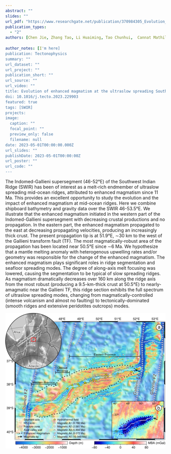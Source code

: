 ```yaml
---
abstract: ""
slides: ""
url_pdf: "https://www.researchgate.net/publication/370984305_Evolution_of_enhanced_magmatism_at_the_ultraslow_spreading_Southwest_Indian_Ridge_between_46E_and_535E"
publication_types:
  - "2"
authors: [Chen Jie, Zhang Tao, Li Huaiming, Tao Chunhui,  Cannat Mathilde, Sauter Daniel]

author_notes: [I'm here]
publication: Tectonophysics
summary: ""
url_dataset: ""
url_project: ""
publication_short: ""
url_source: ""
url_video: ""
title: Evolution of enhanced magmatism at the ultraslow spreading Southwest Indian Ridge between 46°E and 53.5°E
doi: 10.1016/j.tecto.2023.229903
featured: true
tags: [SWIR]
projects:
image:
  caption: ""
  focal_point: ""
  preview_only: false
  filename: null
date: 2023-05-01T00:00:00.000Z
url_slides: ""
publishDate: 2023-05-01T00:00:00Z
url_poster: ""
url_code: ""
---
```


The Indomed-Gallieni supersegment (46-52°E) of the Southwest Indian Ridge (SWIR) has been of interest as a melt-rich endmember of ultraslow spreading mid-ocean ridges, attributed to enhanced magmatism since 11 Ma. This provides an excellent opportunity to study the evolution and the impact of enhanced magmatism at mid-ocean ridges. Here we combine shipboard bathymetry and gravity data over the SWIR 46-53.5°E. We illustrate that the enhanced magmatism initiated in the western part of the Indomed-Gallieni supersegment with decreasing crustal productions and no propagation. In the eastern part, the enhanced magmatism propagated to the east at decreasing propagating velocities, producing an increasingly thick crust. The present propagation tip is at 51.9°E, ∼30 km to the west of the Gallieni transform fault (TF). The most magmatically-robust area of the propagation has been located near 50.5°E since ∼6 Ma. We hypothesize that a mantle melting anomaly with heterogenous upwelling rates and/or geometry was responsible for the change of the enhanced magmatism. The enhanced magmatism plays significant roles in ridge segmentation and seafloor spreading modes. The degree of along-axis melt focusing was lowered, causing the segmentation to be typical of slow spreading ridges. As magmatism dramatically decreases over 160 km along the ridge axis from the most robust (producing a 9.5-km-thick crust at 50.5°E) to nearly-amagmatic near the Gallieni TF, this ridge section exhibits the full spectrum of ultraslow spreading modes, changing from magmatically-controlled (intense volcanism and almost no faulting) to tectonically-dominated (smooth ridges and extensive peridotites outcrops) modes.



<img src="Fig1.jpg" alt="figure" style="zoom:100%;" />
